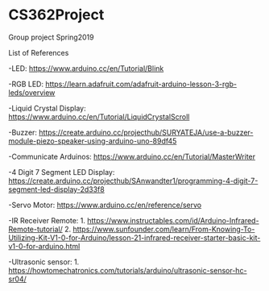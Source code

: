 # CS362Project
Group project Spring2019

List of References

-LED: https://www.arduino.cc/en/Tutorial/Blink

-RGB LED: https://learn.adafruit.com/adafruit-arduino-lesson-3-rgb-leds/overview

-Liquid Crystal Display: https://www.arduino.cc/en/Tutorial/LiquidCrystalScroll 

-Buzzer: https://create.arduino.cc/projecthub/SURYATEJA/use-a-buzzer-module-piezo-speaker-using-arduino-uno-89df45 

-Communicate Arduinos: https://www.arduino.cc/en/Tutorial/MasterWriter

-4 Digit 7 Segment LED Display: https://create.arduino.cc/projecthub/SAnwandter1/programming-4-digit-7-segment-led-display-2d33f8

-Servo Motor: https://www.arduino.cc/en/reference/servo

-IR Receiver Remote: 1. https://www.instructables.com/id/Arduino-Infrared-Remote-tutorial/
                     2. https://www.sunfounder.com/learn/From-Knowing-To-Utilizing-Kit-V1-0-for-Arduino/lesson-21-infrared-receiver-starter-basic-kit-v1-0-for-arduino.html
                     
-Ultrasonic sensor: 1. https://howtomechatronics.com/tutorials/arduino/ultrasonic-sensor-hc-sr04/
